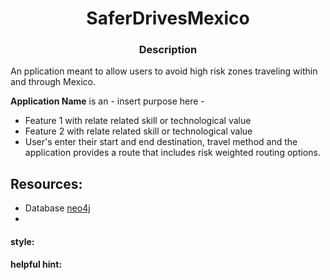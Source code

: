 <h1 align="center">SaferDrivesMexico</h1>

<h3 align="center">Description</h3>
An pplication meant to allow users to avoid high risk zones traveling within and through Mexico. 

**Application Name** is an - insert purpose here -
- Feature 1 with relate related skill or technological value
- Feature 2 with relate related skill or technological value
- User's enter their start and end destination, travel method and the application provides a route that includes risk weighted routing options. 

## Resources:
- Database [neo4j](https://neo4j.com/cloud/platform/aura-graph-database/)
- 
#### **style:** 
#### **helpful hint:** 
